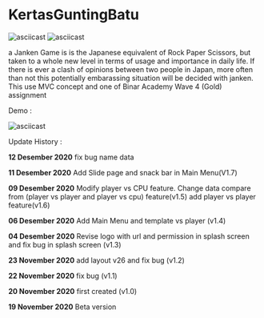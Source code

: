 # KertasGuntingBatu
![asciicast](https://img.shields.io/badge/Android-Studio-green)
![asciicast](https://img.shields.io/badge/Kotlin-Language-yellow)


a Janken Game is  is the Japanese equivalent of Rock Paper Scissors, but taken to a whole new level in terms of usage and importance in daily life. If there is ever a clash of opinions between two people in Japan, more often than not this potentially embarassing situation will be decided with janken. This use MVC concept and one of Binar Academy Wave 4 (Gold) assignment

Demo :


![asciicast](https://media.giphy.com/media/xZqamKL9CVqJwBKUCn/giphy.gif)

Update History :

**12 Desember 2020**
fix bug name data

**11 Desember 2020**
Add Slide page and snack bar in Main Menu(V1.7)

**09 Desember 2020**
Modify player vs CPU feature. Change  data compare from  (player vs player and player vs cpu) feature(v1.5)
add player vs player feature(v1.6)

**06 Desember 2020**
 Add Main Menu and template vs player (v1.4)
 
**04 Desember 2020**
 Revise logo with url and permission in splash screen and fix bug in splash screen (v1.3)
 
**23 November 2020**
add layout v26 and fix bug (v1.2)

**22 November 2020**
fix bug (v1.1)

**20 November 2020**
first created (v1.0)

**19 November 2020**
Beta version
